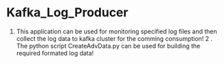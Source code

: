 # Kafka_Log_Producer
1. This application can be used for monitoring specified log files and then collect the log data to kafka cluster for the comming       consumption! 
2 . The python script CreateAdvData.py can be used for building the required formated log data!
